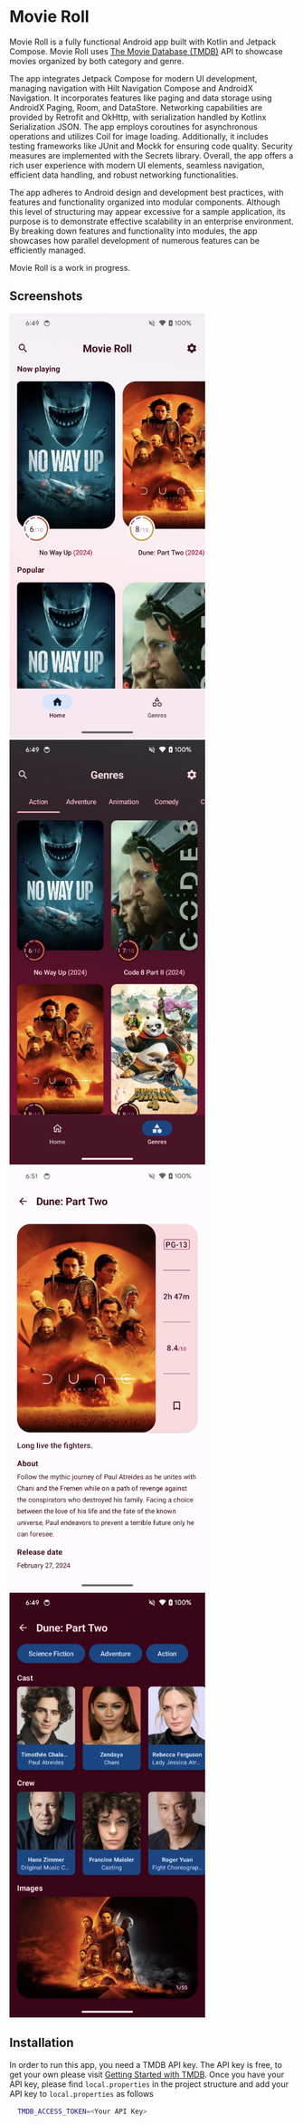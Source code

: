 
# Movie Roll

Movie Roll is a fully functional Android app built with Kotlin and Jetpack Compose. Movie Roll uses [The Movie Database (TMDB)](https://www.themoviedb.org/?language=en-US) API to showcase movies organized by both category and genre.

The app integrates Jetpack Compose for modern UI development, managing navigation with Hilt Navigation Compose and AndroidX Navigation. It incorporates features like paging and data storage using AndroidX Paging, Room, and DataStore. Networking capabilities are provided by Retrofit and OkHttp, with serialization handled by Kotlinx Serialization JSON. The app employs coroutines for asynchronous operations and utilizes Coil for image loading. Additionally, it includes testing frameworks like JUnit and Mockk for ensuring code quality. Security measures are implemented with the Secrets library. Overall, the app offers a rich user experience with modern UI elements, seamless navigation, efficient data handling, and robust networking functionalities.

The app adheres to Android design and development best practices, with features and functionality organized into modular components. Although this level of structuring may appear excessive for a sample application, its purpose is to demonstrate effective scalability in an enterprise environment. By breaking down features and functionality into modules, the app showcases how parallel development of numerous features can be efficiently managed. 

Movie Roll is a work in progress.




## Screenshots

<img src="screenshots/Screenshot_20240309-184917.png" width="346" height="750"> <img src="screenshots/Screenshot_20240309-184902.png" width="346" height="750">
<img src="screenshots/Screenshot_20240309-185105.png" width="346" height="750"> <img src="screenshots/Screenshot_20240309-184944.png" width="346" height="750">


## Installation

In order to run this app, you need a TMDB API key. The API key is free, to get your own please visit [Getting Started with TMDB](https://developer.themoviedb.org/reference/intro/getting-started). Once you have your API key, please find `local.properties` in the project structure and add your API key to `local.properties` as follows

```bash
  TMDB_ACCESS_TOKEN=<Your API Key>
```
    
